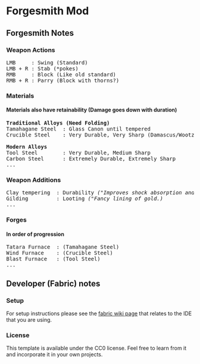 # Forgesmith Mod

## Forgesmith Notes

### Weapon Actions

<pre>
LMB     : Swing (Standard)
LMB + R : Stab (*pokes)
RMB     : Block (Like old standard)
RMB + R : Parry (Block with thorns?)
</pre>

### Materials
#### Materials also have retainability (Damage goes down with duration)

<pre>
<b>Traditional Alloys (Need Folding)</b>
Tamahagane Steel  : Glass Canon until tempered 
Crucible Steel    : Very Durable, Very Sharp (Damascus/Wootz)

<b>Modern Alloys</b>
Tool Steel        : Very Durable, Medium Sharp
Carbon Steel      : Extremely Durable, Extremely Sharp
...
</pre>

### Weapon Additions

<pre>
Clay tempering  : Durability <i>("Improves shock absorption and ensures blades can withstand even the toughest battles.")</i>
Gilding         : Looting <i>("Fancy lining of gold.)</i>
...
</pre>

### Forges
#### In order of progression

<pre>
Tatara Furnace  : (Tamahagane Steel)
Wind Furnace    : (Crucible Steel)
Blast Furnace   : (Tool Steel)
...
</pre>

## Developer (Fabric) notes

### Setup

For setup instructions please see the [fabric wiki page](https://fabricmc.net/wiki/tutorial:setup) that relates to the IDE that you are using.

### License

This template is available under the CC0 license. Feel free to learn from it and incorporate it in your own projects.
